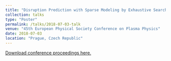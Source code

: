 ```yaml
---
title: "Disruption Prediction with Sparse Modeling by Exhaustive Search"
collection: talks
type: "Poster"
permalink: /talks/2018-07-03-talk
venue: "45th European Physical Society Conference on Plasma Physics"
date: 2018-07-03
location: "Prague, Czech Republic"
---
```


[Download conference proceedings here.](http://ocs.ciemat.es/EPS2018PAP/pdf/P2.1079.pdf)
